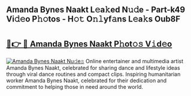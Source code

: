 ## Amanda Bynes Naakt L𝚎a𝚔ed N𝚞𝚍e - Part-k49 Vi𝚍𝚎o P𝚑𝚘tos - H𝚘𝚝 O𝚗𝚕yf𝚊ns L𝚎a𝚔s Oub8F

# <h2><a href="http://kf54d0.oniu.top/?m=Amanda+Bynes+Naakt">🔗👉 🔴 Amanda Bynes Naakt P𝚑ot𝚘𝚜 V𝚒d𝚎o</a></h2>

[![Amanda Bynes Naakt Nu𝚍e𝚜](https://i.imgur.com/0qMVB7G.gif)](http://kf54d0.oniu.top/?m=Amanda+Bynes+Naakt)
Online entertainer and multimedia artist Amanda Bynes Naakt, celebrated for sharing dance and lifestyle ideas through viral dance routines and compact clips. Inspiring humanitarian worker Amanda Bynes Naakt, celebrated for their dedication and commitment to helping those in need around the world.  

